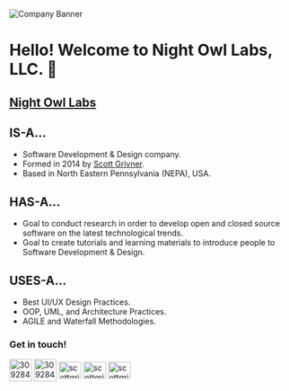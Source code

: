 ![Company Banner](https://i.imgur.com/i0rI37X.png)
# Hello! Welcome to Night Owl Labs, LLC. 👋

## [Night Owl Labs](https://www.nightowllabs.net)

## IS-A...
- Software Development & Design company.
- Formed in 2014 by [Scott Grivner](https://github.com/scottgriv).
- Based in North Eastern Pennsylvania (NEPA), USA.

## HAS-A...
- Goal to conduct research in order to develop open and closed source software on the latest technological trends.
- Goal to create tutorials and learning materials to introduce people to Software Development & Design.

## USES-A...
- Best UI/UX Design Practices.
- OOP, UML, and Architecture Practices.
- AGILE and Waterfall Methodologies.

<h3 align="left"><b>Get in touch!</b></h3>
<p align="left">
<a href="https://www.nightowllabs.net" target="_blank"><img align="center" src="https://imgur.com/cI5oHUx.png" alt="3092847" height="40" width="40" /></a>
<a href="mailto:support@nightowllabs.net" target="_blank"><img align="center" src="https://imgur.com/uMvAFRU.png" alt="3092847" height="40" width="40" /></a>
<a href="https://github.com/Night-Owl-Labs" target="blank"><img align="center" src="https://raw.githubusercontent.com/rahuldkjain/github-profile-readme-generator/master/src/images/icons/Social/github.svg" alt="scottgriv" height="30" width="40" /></a>
<a href="https://www.linkedin.com/company/nightowllabs/" target="_blank"><img align="center" src="https://raw.githubusercontent.com/rahuldkjain/github-profile-readme-generator/master/src/images/icons/Social/linked-in-alt.svg" alt="scottgrivner" height="30" width="40" /></a>
<a href="https://twitter.com/Night_Owl_Labs" target="blank"><img align="center" src="https://raw.githubusercontent.com/rahuldkjain/github-profile-readme-generator/master/src/images/icons/Social/twitter.svg" alt="scottgrivner" height="30" width="40" /></a>
</p>
